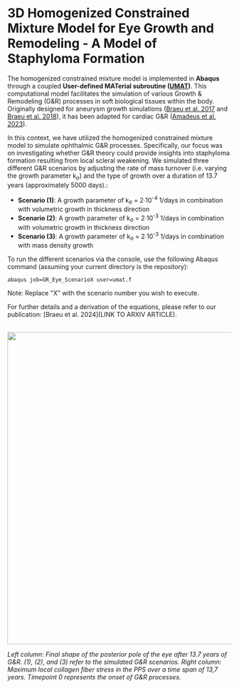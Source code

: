 # 3D Homogenized Constrained Mixture Model for Eye Growth and Remodeling - A Model of Staphyloma Formation

The homogenized constrained mixture model is implemented in **Abaqus** through a coupled **User-defined MATerial subroutine ([UMAT](https://classes.engineering.wustl.edu/2009/spring/mase5513/abaqus/docs/v6.6/books/sub/default.htm?startat=ch01s01asb31.html))**. This computational model facilitates the simulation of various Growth & Remodeling (G&R) processes in soft biological tissues within the body. Originally designed for aneurysm growth simulations ([Braeu et al. 2017](https://pubmed.ncbi.nlm.nih.gov/27921189/) and [Braeu et al. 2018](https://pubmed.ncbi.nlm.nih.gov/30413985/)), it has been adapted for cardiac G&R ([Amadeus et al. 2023](https://link.springer.com/article/10.1007/s10237-023-01747-w)).

In this context, we have utilized the homogenized constrained mixture model to simulate ophthalmic G&R processes. Specifically, our focus was on investigating whether G&R theory could provide insights into staphyloma formation resulting from local scleral weakening. We simulated three different G&R scenarios by adjusting the rate of mass turnover (i.e. varying the growth parameter k<sub>&sigma;</sub>) and the type of growth over a duration of 13.7 years (approximately 5000 days).: 
- **Scenario (1)**: A growth parameter of k<sub>&sigma;</sub> = 2∙10<sup>-4</sup> 1/days in combination with volumetric growth in thickness direction
- **Scenario (2)**: A growth parameter of k<sub>&sigma;</sub> = 2∙10<sup>-3</sup> 1/days in combination with volumetric growth in thickness direction
- **Scenario (3)**: A growth parameter of k<sub>&sigma;</sub> = 2∙10<sup>-3</sup> 1/days in combination with mass density growth

To run the different scenarios via the console, use the following Abaqus command (assuming your current directory is the repository): 

<code>abaqus job=GR_Eye_ScenarioX user=umat.f</code>

Note: Replace "X" with the scenario number you wish to execute.

For further details and a derivation of the equations, please refer to our publication: [Braeu et al. 2024](LINK TO ARXIV ARTICLE).
<br/><br/>
<p align="center">
  <img src="https://github.com/fbraeu90/GR-Eye/assets/142971506/0b674ba0-9c65-413b-87cc-8495a1491d0d" width="700">
</p>
<em>
  Left column: Final shape of the posterior pole of the eye after 13.7 years of G&R. (1), (2), and (3) refer to the simulated G&R scenarios. Right column: Maximum local collagen fiber stress in the PPS 
  over a time span of 13,7 years. Timepoint 0 represents the onset of G&R processes.
</em>
